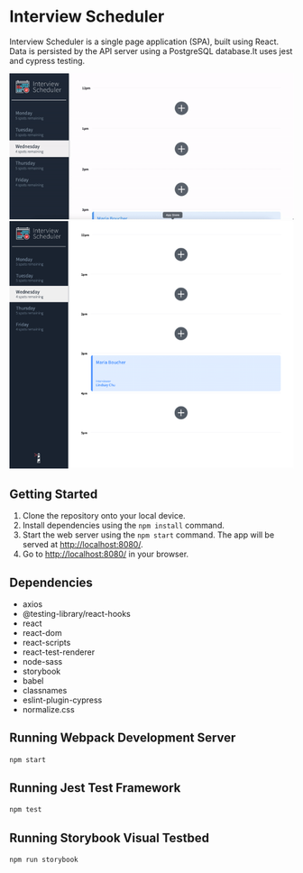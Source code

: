 # Interview Scheduler

Interview Scheduler is a single page application (SPA), built using React.
Data is persisted by the API server using a PostgreSQL database.It uses jest and cypress testing.

!['Front-end"](src/photos/scheduler.gif)
!['appoitnments'](src/docs/appointments.png)

## Getting Started

1. Clone the repository onto your local device.
2. Install dependencies using the `npm install` command.
3. Start the web server using the `npm start` command.
   The app will be served at <http://localhost:8080/>.
4. Go to <http://localhost:8080/> in your browser.

## Dependencies

- axios
- @testing-library/react-hooks
- react
- react-dom
- react-scripts
- react-test-renderer
- node-sass
- storybook
- babel
- classnames
- eslint-plugin-cypress
- normalize.css

## Running Webpack Development Server

```sh
npm start
```

## Running Jest Test Framework

```sh
npm test
```

## Running Storybook Visual Testbed

```sh
npm run storybook
```
